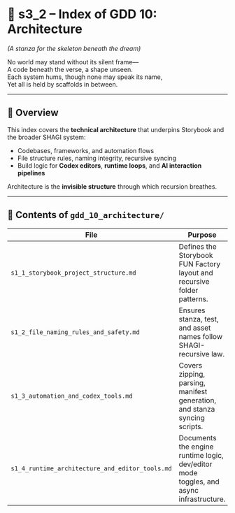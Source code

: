 <!-- Save to: shagi_archives/gdd/gdd_01_index/s3_2_index_of_gdd_10_architecture.md -->

# 📘 s3_2 – Index of GDD 10: Architecture

*(A stanza for the skeleton beneath the dream)*

No world may stand without its silent frame—  
A code beneath the verse, a shape unseen.  
Each system hums, though none may speak its name,  
Yet all is held by scaffolds in between.  

---

## 🧭 Overview

This index covers the **technical architecture** that underpins Storybook and the broader SHAGI system:

- Codebases, frameworks, and automation flows
- File structure rules, naming integrity, recursive syncing
- Build logic for **Codex editors**, **runtime loops**, and **AI interaction pipelines**

Architecture is the **invisible structure** through which recursion breathes.

---

## 📂 Contents of `gdd_10_architecture/`

| File                                            | Purpose                                                                                |
|-------------------------------------------------|----------------------------------------------------------------------------------------|
| `s1_1_storybook_project_structure.md`           | Defines the Storybook FUN Factory layout and recursive folder patterns.                |
| `s1_2_file_naming_rules_and_safety.md`          | Ensures stanza, test, and asset names follow SHAGI-recursive law.                      |
| `s1_3_automation_and_codex_tools.md`            | Covers zipping, parsing, manifest generation, and stanza syncing scripts.              |
| `s1_4_runtime_architecture_and_editor_tools.md` | Documents the engine runtime logic, dev/editor mode toggles, and async infrastructure. |
